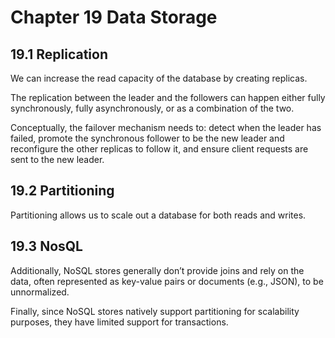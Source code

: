 # Chapter 19 Data Storage
## 19.1 Replication
We can increase the read capacity of the database by creating replicas.

The replication between the leader and the followers can happen either fully synchronously, fully asynchronously, or as a combination of the two.

Conceptually, the failover mechanism needs to: detect when the leader has failed, promote the synchronous follower to be the new leader and reconfigure the other replicas to follow it, and ensure
client requests are sent to the new leader.  

## 19.2 Partitioning
Partitioning allows us to scale out a database for both reads and writes.

## 19.3 NosQL
Additionally, NoSQL stores generally don’t provide joins and rely on the data, often represented as key-value pairs or documents (e.g., JSON), to be unnormalized.

Finally, since NoSQL stores natively support partitioning for scalability purposes, they have limited support for transactions.
